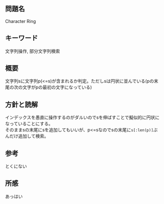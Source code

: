 ## 問題名
Character Ring
## キーワード
文字列操作, 部分文字列検索
## 概要
文字列sに文字列p(<=s)が含まれるか判定。ただしsは円状に並んでいる(pの末尾の次の文字がpの最初の文字になっている)

## 方針と読解
インデックスを愚直に操作するのがダルいのでsを伸ばすことで擬似的に円状になっていることにする。<br>
そのままsの末尾にsを追加してもいいが、p<=sなのでsの末尾に`s[:len(p)]`ぶんだけ追加して検索。
## 参考
とくにない
## 所感
あっはい